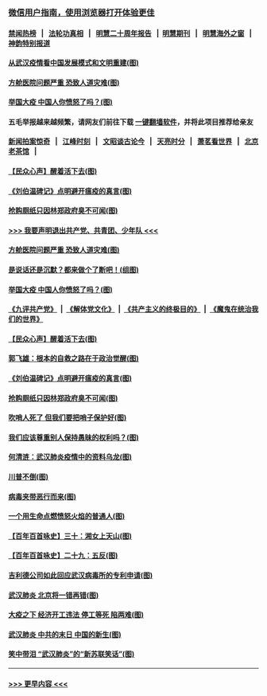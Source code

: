 ### [微信用户指南，使用浏览器打开体验更佳](https://github.com/gfw-breaker/banned-news1/blob/master/indexes/wechat-guide.md?t=0)
#### [禁闻热榜](热点新闻.md?t=0)  &nbsp;&nbsp;|&nbsp;&nbsp; [法轮功真相](https://github.com/gfw-breaker/truth/blob/master/README.md?t=0) &nbsp;&nbsp;|&nbsp;&nbsp; [明慧二十周年报告](https://github.com/gfw-breaker/mh-reports/blob/master/README.md?t=0) &nbsp;&nbsp;|&nbsp;&nbsp;[明慧期刊](https://github.com/gfw-breaker/mh-qikan) &nbsp;&nbsp;|&nbsp;&nbsp; [明慧海外之窗](https://github.com/gfw-breaker/mh-news/blob/master/README.md?t=0) &nbsp;&nbsp;|&nbsp;&nbsp; [神韵特别报道](https://github.com/gfw-breaker/mh-news/blob/master/shenyun.md?t=0)
#### [从武汉疫情看中国发展模式和文明重建(图)](../pages/p4/922447.md?t=02090844) 
#### [方舱医院问题严重 恐致人道灾难(图)](../pages/p4/922441.md?t=02090844) 
#### [举国大疫 中国人你愤怒了吗？(图)](../pages/p4/922428.md?t=02090844) 
#### 五毛举报越来越频繁，请网友们前往下载 [一键翻墙软件](https://github.com/gfw-breaker/ssr-accounts)，并将此项目推荐给亲友
#### [新闻拍案惊奇](https://github.com/gfw-breaker/banned-news1/blob/master/pages/link4.md) &nbsp;&nbsp;|&nbsp;&nbsp; [江峰时刻](https://github.com/gfw-breaker/banned-news1/blob/master/pages/link4.md) &nbsp;&nbsp;|&nbsp;&nbsp; [文昭谈古论今](https://github.com/gfw-breaker/banned-news1/blob/master/pages/link4.md) &nbsp;&nbsp;|&nbsp;&nbsp; [天亮时分](https://github.com/gfw-breaker/banned-news1/blob/master/pages/link4.md) &nbsp;&nbsp;|&nbsp;&nbsp; [萧茗看世界](https://github.com/gfw-breaker/banned-news1/blob/master/pages/link4.md) &nbsp;&nbsp;|&nbsp;&nbsp; [北京老茶馆](https://github.com/gfw-breaker/banned-news1/blob/master/pages/link4.md) &nbsp;&nbsp;|&nbsp;&nbsp; 
#### [【民众心声】醒着活下去(图)](../pages/p4/922042.md?t=02090844) 
#### [《刘伯温碑记》点明避开瘟疫的真言(图)](../pages/p4/922344.md?t=02090844) 
#### [抢购厕纸只因林郑政府臭不可闻(图)](../pages/p4/922342.md?t=02090844) 
#### [>>> 我要声明退出共产党、共青团、少年队 <<<](https://github.com/begood0513/goodnews/blob/master/quit/letter.md) 
#### [方舱医院问题严重 恐致人道灾难(图)](../pages/p4/922441.md?t=02090844) 
#### [是说话还是沉默？都来做个了断吧！(组图)](../pages/p4/922444.md?t=02090844) 
#### [举国大疫 中国人你愤怒了吗？(图)](../pages/p4/922428.md?t=02090844) 
#### [《九评共产党》](https://github.com/begood0513/9ping.md/blob/master/README.md) &nbsp;|&nbsp; [《解体党文化》](../../../../jtdwh.md/blob/master/README.md)  &nbsp;|&nbsp; [《共产主义的终极目的》](../../../../gczydzjmd.md/blob/master/README.md) &nbsp;|&nbsp; [《魔鬼在统治我们的世界》](../../../../mgztzwmdsj.md/blob/master/README.md) 
#### [【民众心声】醒着活下去(图)](../pages/p4/922042.md?t=02090844) 
#### [郭飞雄：根本的自救之路在于政治觉醒(图)](../pages/p4/922435.md?t=02090844) 
#### [《刘伯温碑记》点明避开瘟疫的真言(图)](../pages/p4/922344.md?t=02090844) 
#### [抢购厕纸只因林郑政府臭不可闻(图)](../pages/p4/922342.md?t=02090844) 
#### [吹哨人死了 但我们要把哨子保护好(图)](../pages/p4/922341.md?t=02090844) 
#### [我们应该尊重别人保持愚昧的权利吗？(图)](../pages/p4/922340.md?t=02090844) 
#### [何清涟：武汉肺炎疫情中的资料乌龙(图)](../pages/p4/922336.md?t=02090844) 
#### [川普不倒(图)](../pages/p4/922213.md?t=02090844) 
#### [病毒夹带恶行而来(图)](../pages/p4/922335.md?t=02090844) 
#### [一个用生命点燃愤怒火焰的普通人(图)](../pages/p4/922337.md?t=02090844) 
#### [【百年百首咏史】三十：湘女上天山(图)](../pages/p4/922323.md?t=02090844) 
#### [【百年百首咏史】二十九：五反(图)](../pages/p4/922316.md?t=02090844) 
#### [吉利德公司如此回应武汉病毒所的专利申请(图)](../pages/p4/922230.md?t=02090844) 
#### [武汉肺炎 北京将一错再错(图)](../pages/p4/922222.md?t=02090844) 
#### [大疫之下 经济开工违法 停工等死 陷两难(图)](../pages/p4/922217.md?t=02090844) 
#### [武汉肺炎 中共的末日 中国的新生(图)](../pages/p4/922215.md?t=02090844) 
#### [笑中带泪 “武汉肺炎”的“新苏联笑话”(图)](../pages/p4/922212.md?t=02090844) 

----
#### [ >>> 更早内容 <<< ](../indexes/p4-earlier.md)
